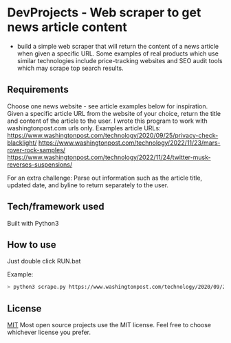 # DevProjects - Web scraper to get news article content
- build a simple web scraper that will return the content of a news article when given a specific URL. Some examples of real products which use similar technologies include price-tracking websites and SEO audit tools which may scrape top search results.

## Requirements

Choose one news website - see article examples below for inspiration. Given a specific article URL from the website of your choice, return the title and content of the article to the user.
I wrote this program to work with washingtonpost.com urls only.
Examples article URLs:
https://www.washingtonpost.com/technology/2020/09/25/privacy-check-blacklight/
https://www.washingtonpost.com/technology/2022/11/23/mars-rover-rock-samples/
https://www.washingtonpost.com/technology/2022/11/24/twitter-musk-reverses-suspensions/

For an extra challenge: Parse out information such as the article title, updated date, and byline to return separately to the user.

## Tech/framework used
Built with Python3

## How to use
Just double click RUN.bat

Example:
```bash
> python3 scrape.py https://www.washingtonpost.com/technology/2020/09/25/privacy-check-blacklight/
```

## License
[MIT](https://choosealicense.com/licenses/mit/)
Most open source projects use the MIT license. Feel free to choose whichever license you prefer.
